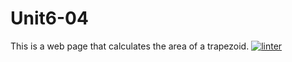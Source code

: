 # Unit6-04
This is a web page that calculates the area of a trapezoid.
[![linter](https://github.com/Abbey-Gilliland/Unit6-04/workflows/linter/badge.svg)](https://github.com/marketplace/actions/super-linter)

